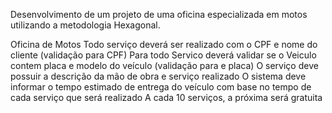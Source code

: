 Desenvolvimento de um projeto de uma oficina especializada em motos utilizando a metodologia Hexagonal.

Oficina de Motos
Todo serviço deverá ser realizado com o CPF e nome do cliente (validação para CPF)
Para todo Servico deverá validar se o Veiculo contem placa e modelo do veículo (validação para e placa)
O serviço deve possuir a descrição da mão de obra e serviço realizado
O sistema deve informar o tempo estimado de entrega do veículo com base no tempo de cada serviço que será realizado
A cada 10 serviços, a próxima será gratuita